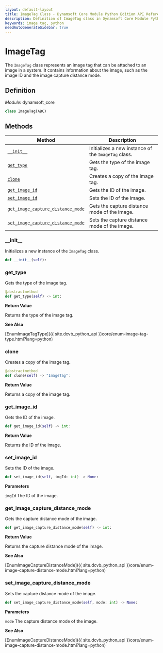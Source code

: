 ```yaml
---
layout: default-layout
title: ImageTag Class - Dynamsoft Core Module Python Edition API Reference
description: Definition of ImageTag class in Dynamsoft Core Module Python Edition.
keywords: image tag, python
needAutoGenerateSidebar: true
---
```


# ImageTag

The `ImageTag` class represents an image tag that can be attached to an image in a system. It contains information about the image, such as the image ID and the image capture distance mode.

## Definition

*Module:* dynamsoft_core

```python
class ImageTag(ABC) 
```

## Methods

| Method               | Description |
|----------------------|-------------|
| [`__init__`](#__init__) | Initializes a new instance of the `ImageTag` class. |
| [`get_type`](#get_type) | Gets the type of the image tag. |
| [`clone`](#clone) | Creates a copy of the image tag. |
| [`get_image_id`](#get_image_id) | Gets the ID of the image. |
| [`set_image_id`](#set_image_id) | Sets the ID of the image. |
| [`get_image_capture_distance_mode`](#get_image_capture_distance_mode) | Gets the capture distance mode of the image. |
| [`set_image_capture_distance_mode`](#set_image_capture_distance_mode) | Sets the capture distance mode of the image. |

### \_\_init\_\_

Initializes a new instance of the `ImageTag` class.

```python
def __init__(self):
```

### get_type

Gets the type of the image tag.

```python
@abstractmethod
def get_type(self) -> int:
```

**Return Value**

Returns the type of the image tag.

**See Also**

[EnumImageTagType]({{ site.dcvb_python_api }}core/enum-image-tag-type.html?lang=python)

### clone

Creates a copy of the image tag.

```python
@abstractmethod
def clone(self) -> "ImageTag":
```

**Return Value**

Returns a copy of the image tag.

### get_image_id

Gets the ID of the image.

```python
def get_image_id(self) -> int:
```

**Return Value**

Returns the ID of the image.

### set_image_id

Sets the ID of the image.

```python
def set_image_id(self, imgId: int) -> None:
```

**Parameters**

`imgId` The ID of the image.

### get_image_capture_distance_mode

Gets the capture distance mode of the image.

```python
def get_image_capture_distance_mode(self) -> int:
```

**Return Value**

Returns the capture distance mode of the image.

**See Also**

[EnumImageCaptureDistanceMode]({{ site.dcvb_python_api }}core/enum-image-capture-distance-mode.html?lang=python)

### set_image_capture_distance_mode

Sets the capture distance mode of the image.

```python
def set_image_capture_distance_mode(self, mode: int) -> None:
```

**Parameters**

`mode` The capture distance mode of the image.

**See Also**

[EnumImageCaptureDistanceMode]({{ site.dcvb_python_api }}core/enum-image-capture-distance-mode.html?lang=python)

